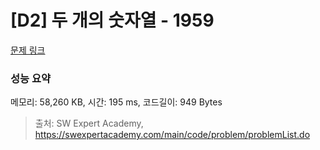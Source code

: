 # [D2] 두 개의 숫자열 - 1959 

[문제 링크](https://swexpertacademy.com/main/code/problem/problemDetail.do?contestProbId=AV5PpoFaAS4DFAUq) 

### 성능 요약

메모리: 58,260 KB, 시간: 195 ms, 코드길이: 949 Bytes



> 출처: SW Expert Academy, https://swexpertacademy.com/main/code/problem/problemList.do